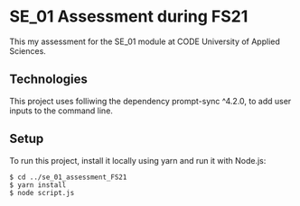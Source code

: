 # SE_01 Assessment during FS21

This my assessment for the SE_01 module at CODE University of Applied Sciences.

## Technologies

This project uses folliwing the dependency prompt-sync ^4.2.0, to add user inputs to the command line.

## Setup

To run this project, install it locally using yarn and run it with Node.js:

```
$ cd ../se_01_assessment_FS21
$ yarn install
$ node script.js
```
